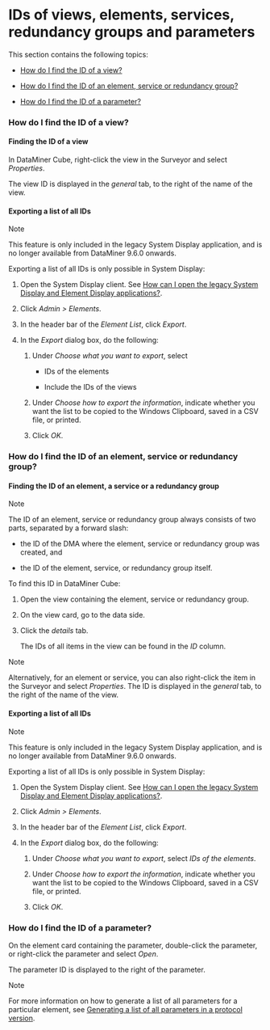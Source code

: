 # IDs of views, elements, services, redundancy groups and parameters

This section contains the following topics:

- [How do I find the ID of a view?](#how-do-i-find-the-id-of-a-view)

- [How do I find the ID of an element, service or redundancy group?](#how-do-i-find-the-id-of-an-element-service-or-redundancy-group)

- [How do I find the ID of a parameter?](#how-do-i-find-the-id-of-a-parameter)

### How do I find the ID of a view?

#### Finding the ID of a view

In DataMiner Cube, right-click the view in the Surveyor and select *Properties*.

The view ID is displayed in the *general* tab, to the right of the name of the view.

#### Exporting a list of all IDs

> [!NOTE]
> This feature is only included in the legacy System Display application, and is no longer available from DataMiner 9.6.0 onwards.

Exporting a list of all IDs is only possible in System Display:

1. Open the System Display client. See [How can I open the legacy System Display and Element Display applications?](DataMiner_client_applications.md#how-can-i-open-the-legacy-system-display-and-element-display-applications).

2. Click *Admin \> Elements*.

3. In the header bar of the *Element List*, click *Export*.

4. In the *Export* dialog box, do the following:

    1. Under *Choose what you want to export*, select

        - IDs of the elements

        - Include the IDs of the views

    2. Under *Choose how to export the information*, indicate whether you want the list to be copied to the Windows Clipboard, saved in a CSV file, or printed.

    3. Click *OK*.

### How do I find the ID of an element, service or redundancy group?

#### Finding the ID of an element, a service or a redundancy group

> [!NOTE]
> The ID of an element, service or redundancy group always consists of two parts, separated by a forward slash:

- the ID of the DMA where the element, service or redundancy group was created, and

- the ID of the element, service, or redundancy group itself.

To find this ID in DataMiner Cube:

1. Open the view containing the element, service or redundancy group.

2. On the view card, go to the data side.

3. Click the *details* tab.

    The IDs of all items in the view can be found in the *ID* column.

> [!NOTE]
> Alternatively, for an element or service, you can also right-click the item in the Surveyor and select *Properties*. The ID is displayed in the *general* tab, to the right of the name of the view.

#### Exporting a list of all IDs

> [!NOTE]
> This feature is only included in the legacy System Display application, and is no longer available from DataMiner 9.6.0 onwards.

Exporting a list of all IDs is only possible in System Display:

1. Open the System Display client. See [How can I open the legacy System Display and Element Display applications?](DataMiner_client_applications.md#how-can-i-open-the-legacy-system-display-and-element-display-applications).

2. Click *Admin \> Elements*.

3. In the header bar of the *Element List*, click *Export*.

4. In the *Export* dialog box, do the following:

    1. Under *Choose what you want to export*, select *IDs of the elements*.

    2. Under *Choose how to export the information*, indicate whether you want the list to be copied to the Windows Clipboard, saved in a CSV file, or printed.

    3. Click *OK*.

### How do I find the ID of a parameter?

On the element card containing the parameter, double-click the parameter, or right-click the parameter and select *Open*.

The parameter ID is displayed to the right of the parameter.

> [!NOTE]
> For more information on how to generate a list of all parameters for a particular element, see [Generating a list of all parameters in a protocol version](../../part_2/protocols/Advanced_protocol_functionality.md#generating-a-list-of-all-parameters-in-a-protocol-version).
>
